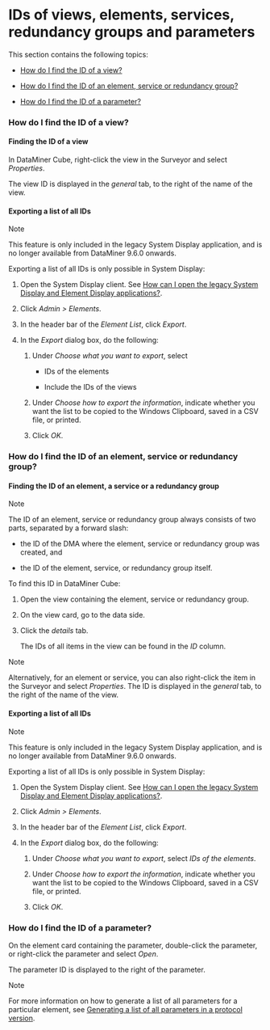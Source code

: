 # IDs of views, elements, services, redundancy groups and parameters

This section contains the following topics:

- [How do I find the ID of a view?](#how-do-i-find-the-id-of-a-view)

- [How do I find the ID of an element, service or redundancy group?](#how-do-i-find-the-id-of-an-element-service-or-redundancy-group)

- [How do I find the ID of a parameter?](#how-do-i-find-the-id-of-a-parameter)

### How do I find the ID of a view?

#### Finding the ID of a view

In DataMiner Cube, right-click the view in the Surveyor and select *Properties*.

The view ID is displayed in the *general* tab, to the right of the name of the view.

#### Exporting a list of all IDs

> [!NOTE]
> This feature is only included in the legacy System Display application, and is no longer available from DataMiner 9.6.0 onwards.

Exporting a list of all IDs is only possible in System Display:

1. Open the System Display client. See [How can I open the legacy System Display and Element Display applications?](DataMiner_client_applications.md#how-can-i-open-the-legacy-system-display-and-element-display-applications).

2. Click *Admin \> Elements*.

3. In the header bar of the *Element List*, click *Export*.

4. In the *Export* dialog box, do the following:

    1. Under *Choose what you want to export*, select

        - IDs of the elements

        - Include the IDs of the views

    2. Under *Choose how to export the information*, indicate whether you want the list to be copied to the Windows Clipboard, saved in a CSV file, or printed.

    3. Click *OK*.

### How do I find the ID of an element, service or redundancy group?

#### Finding the ID of an element, a service or a redundancy group

> [!NOTE]
> The ID of an element, service or redundancy group always consists of two parts, separated by a forward slash:

- the ID of the DMA where the element, service or redundancy group was created, and

- the ID of the element, service, or redundancy group itself.

To find this ID in DataMiner Cube:

1. Open the view containing the element, service or redundancy group.

2. On the view card, go to the data side.

3. Click the *details* tab.

    The IDs of all items in the view can be found in the *ID* column.

> [!NOTE]
> Alternatively, for an element or service, you can also right-click the item in the Surveyor and select *Properties*. The ID is displayed in the *general* tab, to the right of the name of the view.

#### Exporting a list of all IDs

> [!NOTE]
> This feature is only included in the legacy System Display application, and is no longer available from DataMiner 9.6.0 onwards.

Exporting a list of all IDs is only possible in System Display:

1. Open the System Display client. See [How can I open the legacy System Display and Element Display applications?](DataMiner_client_applications.md#how-can-i-open-the-legacy-system-display-and-element-display-applications).

2. Click *Admin \> Elements*.

3. In the header bar of the *Element List*, click *Export*.

4. In the *Export* dialog box, do the following:

    1. Under *Choose what you want to export*, select *IDs of the elements*.

    2. Under *Choose how to export the information*, indicate whether you want the list to be copied to the Windows Clipboard, saved in a CSV file, or printed.

    3. Click *OK*.

### How do I find the ID of a parameter?

On the element card containing the parameter, double-click the parameter, or right-click the parameter and select *Open*.

The parameter ID is displayed to the right of the parameter.

> [!NOTE]
> For more information on how to generate a list of all parameters for a particular element, see [Generating a list of all parameters in a protocol version](../../part_2/protocols/Advanced_protocol_functionality.md#generating-a-list-of-all-parameters-in-a-protocol-version).
>
